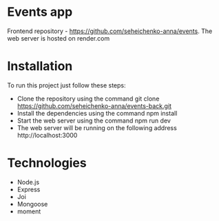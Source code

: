 # Events app

Frontend repository - https://github.com/seheichenko-anna/events.
The web server is hosted on render.com

# Installation

To run this project just follow these steps:

- Clone the repository using the command git clone
  https://github.com/seheichenko-anna/events-back.git
- Install the dependencies using the command npm install
- Start the web server using the command npm run dev
- The web server will be running on the following address http://localhost:3000

# Technologies

- Node.js 
- Express 
- Joi 
- Mongoose
- moment





 
